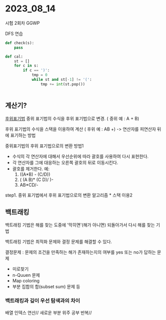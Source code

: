 # 2023_08_14

시험 2회차 GGWP

DFS 연습 

```py
def check(s):
    pass

def cal:
    st = []
    for c in s:
        if c == ')':
            tmp = 0
            while st and st[-1] != '(':
                tmp += int(st.pop())
                

```
## 계산기?

[후위표기법](https://wikidocs.net/192124)
중위 표기법의 수식을 후위 표기법으로 변경. ( 중위 예 : A + B)

후위 표기법의 수식을 스택을 이용하여 계산 ( 후위 예 : AB +)
-> 연산자를 피연산자 뒤에 표기하는 방법

중위표기법의 후위 표기법으로의 변환 방법1
- 수식의 각 연산자에 대해서 우선순위에 따라 괄호를 사용하여 다시 표현한다.
- 각 연산자를 그에 대응하는 오른쪽 괄호의 뒤로 이동시킨다.
- 괄호를 제거한다.
   예:
   1. ((A*B) - (C/D))
   2. ( (A B)* (C D)/ )-
   3. AB*CD/-

step1. 중위 표기법에서 후위 표기법으로의 변환 알고리즘 * 스택 이용2



## 백트래킹

백트래킹 기법은 해를 찾는 도중에 '막히면'(해가 아니면)  되돌아가서 다시 해를 찾는 기법

백트래킹 기법은 최적화 문제와 결정 문제를 해결할 수 있다. 

결정문제 : 문제의 조건을 만족하는 해가 존재하는지의 여부를 yes 또는 no가 답하는 문제 
- 미로찾기
- n-Quuen 문제
- Map coloring
- 부분 집합의 합(subset sum) 문제 등

### 백트래킹과 깊이 우선 탐색과의 차이



배열 인덱스 연산//
새로운 부분 위주 공부 반복// 
